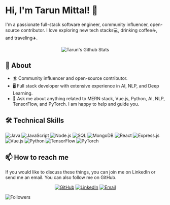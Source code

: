 # Hi, I'm Tarun Mittal! 👋

I'm a passionate full-stack software engineer, community influencer, open-source contributor. I love exploring new tech stacks💻, drinking coffee☕, and traveling✈️.

<p align="center">
<img src="https://github-readme-stats.vercel.app/api?username=Tarun-Mittal-cell&show_icons=true" alt="Tarun's Github Stats">
</p>

## 🧐 About

- 🏄‍ Community influencer and open-source contributor.
- 🖥️ Full stack developer with extensive experience in AI, NLP, and Deep Learning.
- 💬 Ask me about anything related to MERN stack, Vue.js, Python, AI, NLP, TensorFlow, and PyTorch. I am happy to help and guide you.

## 🛠️ Technical Skills

![Java](https://img.shields.io/badge/-Java-000?&logo=Java)
![JavaScript](https://img.shields.io/badge/-JavaScript-000?&logo=JavaScript)
![Node.js](https://img.shields.io/badge/-Node.js-000?&logo=node.js)
![SQL](https://img.shields.io/badge/-SQL-000?&logo=MySQL)
![MongoDB](https://img.shields.io/badge/-MongoDB-000?&logo=MongoDB)
![React](https://img.shields.io/badge/-React-000?&logo=React)
![Express.js](https://img.shields.io/badge/-Express.js-000?&logo=express)
![Vue.js](https://img.shields.io/badge/-Vue.js-000?&logo=vue.js)
![Python](https://img.shields.io/badge/-Python-000?&logo=python)
![TensorFlow](https://img.shields.io/badge/-TensorFlow-000?&logo=tensorflow)
![PyTorch](https://img.shields.io/badge/-PyTorch-000?&logo=pytorch)

## 📫 How to reach me

If you would like to discuss these things, you can join me on LinkedIn or send me an email. You can also follow me on GitHub.

<p align="center">
<a href="https://github.com/Tarun-Mittal-cell" target="_blank"><img alt="GitHub" src="https://img.shields.io/badge/GitHub-@Tarun--Mittal--cell-brightgreen?style=flat&logo=github"></a>
<a href="https://linkedin.com/in/tarun-mittal-457a9b24a" target="_blank"><img alt="LinkedIn" src="https://img.shields.io/badge/LinkedIn-@Tarun Mittal-blue?style=flat&logo=linkedin"></a>
<a href="mailto:tm6622@rit.edu"><img alt="Email" src="https://img.shields.io/badge/Email-tm6622@rit.edu-red?style=flat&logo=gmail"></a>
</p>

![Followers](https://img.shields.io/github/followers/Tarun-Mittal-cell?style=social)

